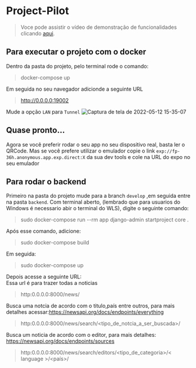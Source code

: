# Project-Pilot

>Voce pode assistir o vídeo de demonstração de funcionalidades clicando [aqui](https://www.linkedin.com/posts/matheusramossil_um-pouco-atrasado-mas-nunca-%C3%A9-tarde-para-activity-6976511008580251650-ui8n?utm_source=share&utm_medium=member_desktop).

## Para executar o projeto com  o docker 
Dentro da pasta do projeto, pelo terminal rode o comando:
> docker-compose up

Em seguida no seu navegador adicionde a seguinte URL
>http://0.0.0.0:19002

Mude a opção `LAN` para `Tunnel` 
![Captura de tela de 2022-05-12 15-35-07](https://user-images.githubusercontent.com/59034787/168146073-43e4d808-46ed-43d0-97d7-a8937cbf2f88.png)

## Quase pronto...
Agora se você preferir rodar o seu app no seu dispositivo real, basta ler o QRCode. 
Mas se você prefere utilizar o emulador copie o link `exp://fp-36h.anonymous.app.exp.direct:X` da sua dev tools e cole na URL do expo no seu emulador

## Para rodar o backend
Primeiro na pasta do projeto mude para a branch `develop` ,em seguida entre na pasta `backend`. Com terminal aberto, (lembrado que para usuarios do Windows é necessario abir o terminal do WLS), digite o seguinte comando:
> sudo docker-compose run --rm app django-admin startproject core .

Após esse comando, adicione:
>sudo docker-compose build

Em seguida:
>sudo docker-compose up

Depois acesse a seguinte URL:<br>
Essa url é para trazer todas a noticias
>http:0.0.0.0:8000/news/ 
    
Busca uma notcia de acordo com o titulo,país entre outros, para mais detalhes acessar:https://newsapi.org/docs/endpoints/everything
>http:0.0.0.0:8000/news/search/<tipo_de_notcia_a_ser_buscada>/  

Busca um noticia de acordo com o editor, para mais detalhes: https://newsapi.org/docs/endpoints/sources 
>http:0.0.0.0:8000/news/search/editors/<tipo_de_categoria>/< language >/<país>/  
